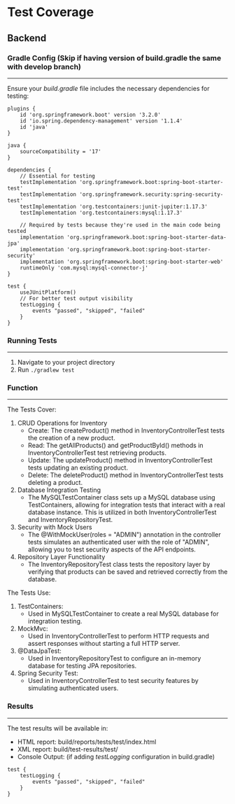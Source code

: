 # Test Coverage
## Backend

### Gradle Config (Skip if having version of build.gradle the same with develop branch)
---
Ensure your _build.gradle_ file includes the necessary dependencies for testing:
```
plugins {
    id 'org.springframework.boot' version '3.2.0'
    id 'io.spring.dependency-management' version '1.1.4'
    id 'java'
}

java {
    sourceCompatibility = '17'
}

dependencies {
    // Essential for testing
    testImplementation 'org.springframework.boot:spring-boot-starter-test'    
    testImplementation 'org.springframework.security:spring-security-test'    
    testImplementation 'org.testcontainers:junit-jupiter:1.17.3'            
    testImplementation 'org.testcontainers:mysql:1.17.3'                    

    // Required by tests because they're used in the main code being tested
    implementation 'org.springframework.boot:spring-boot-starter-data-jpa'   
    implementation 'org.springframework.boot:spring-boot-starter-security'   
    implementation 'org.springframework.boot:spring-boot-starter-web'         
    runtimeOnly 'com.mysql:mysql-connector-j'                                
}

test {
    useJUnitPlatform()
    // For better test output visibility
    testLogging {
        events "passed", "skipped", "failed"
    }
}
```

### Running Tests
---
1. Navigate to your project directory
2. Run `./gradlew test`

### Function
---
The Tests Cover:
1. CRUD Operations for Inventory
    - Create: The createProduct() method in InventoryControllerTest tests the creation of a new product.
    - Read: The getAllProducts() and getProductById() methods in InventoryControllerTest test retrieving products.
    - Update: The updateProduct() method in InventoryControllerTest tests updating an existing product.
    - Delete: The deleteProduct() method in InventoryControllerTest tests deleting a product.
2. Database Integration Testing
    - The MySQLTestContainer class sets up a MySQL database using TestContainers, allowing for integration tests that interact with a real database instance. This is utilized in both InventoryControllerTest and InventoryRepositoryTest.
3. Security with Mock Users
    - The @WithMockUser(roles = "ADMIN") annotation in the controller tests simulates an authenticated user with the role of "ADMIN", allowing you to test security aspects of the API endpoints.
4. Repository Layer Functionality
    - The InventoryRepositoryTest class tests the repository layer by verifying that products can be saved and retrieved correctly from the database.

The Tests Use:
1. TestContainers: 
    - Used in MySQLTestContainer to create a real MySQL database for integration testing.
2. MockMvc: 
    - Used in InventoryControllerTest to perform HTTP requests and assert responses without starting a full HTTP server.
3. @DataJpaTest: 
    - Used in InventoryRepositoryTest to configure an in-memory database for testing JPA repositories.
4. Spring Security Test: 
    - Used in InventoryControllerTest to test security features by simulating authenticated users.

### Results
---
The test results will be available in:
- HTML report: 
  build/reports/tests/test/index.html 
- XML report: 
  build/test-results/test/
- Console Output: (if adding _testLogging_ configuration in build.gradle)
```
test {
    testLogging {
        events "passed", "skipped", "failed"
    }
}
```